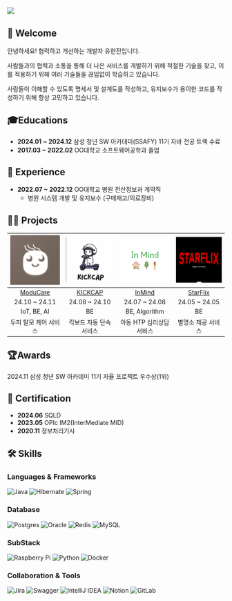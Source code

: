 <img src="https://capsule-render.vercel.app/api?type=shark&color=b5e7f4&height=200&section=header&text=⛄HyunJin's%20GitHub⛄&width=100%25&fontSize=60&fontAlignY=35&animation=twinkling&fontColor=0784f9" />

<br>

## 👋 Welcome
안녕하세요! 협력하고 개선하는 개발자 유현진입니다.

사람들과의 협력과 소통을 통해 더 나은  서비스를 개발하기 위해 적절한 기술을 찾고, 이를 적용하기 위해 여러 기술들을 끊임없이 학습하고 있습니다. 

사람들이 이해할 수 있도록 명세서 및 설계도를 작성하고, 유지보수가 용이한 코드를 작성하기 위해 항상 고민하고 있습니다.


## 🎓Educations 
- **2024.01 ~ 2024.12** 삼성 청년 SW 아카데미(SSAFY) 11기 자바 전공 트랙 수료
- **2017.03 ~ 2022.02** OO대학교 소프트웨어공학과 졸업


## 💼 Experience
- **2022.07 ~ 2022.12** OO대학교 병원 전산정보과 계약직
  - 병원 시스템 개발 및 유지보수 (구매재고/의료장비)


## 👨‍💻 Projects
|<img src="./imgs/moducare.png" alt="" width="150px">|<img src="./imgs/KICKCAP.png" alt="" width="150px">|<img src="./imgs/inMind.png" alt="" width="150px">|<img src="./imgs/starflix.png" alt="" width="150px">|
| :-----------------------------------------: | :-------------------------------------------: | :----------------------------------------: | :----------------------------------------: |
|[ModuCare](https://github.com/1hyunjin/ModuCare)|[KICKCAP](https://github.com/1hyunjin/KICKCAP)|[InMind](https://github.com/1hyunjin/inMind)|[StarFlix](https://github.com/1hyunjin/starFlix)|              
|24.10 ~ 24.11|24.08 ~ 24.10|24.07 ~ 24.08|24.05 ~ 24.05|
|IoT, BE, AI|BE|BE, Algorithm|BE|
|두피 탈모 케어 서비스|킥보드 자동 단속 서비스|아동 HTP 심리상담 서비스|별명소 제공 서비스|


## 🏆Awards
2024.11 삼성 청년 SW 아카데미 11기 자율 프로젝트 우수상(1위)


## 🏅 Certification

- **2024.06**      SQLD
- **2023.05**      OPIc IM2(InterMediate MID)
- **2020.11**        정보처리기사


## 🛠️ Skills

### Languages & Frameworks
![Java](https://img.shields.io/badge/java-%23ED8B00.svg?style=for-the-badge&logo=openjdk&logoColor=white) 
![Hibernate](https://img.shields.io/badge/JPA-59666C?style=for-the-badge&logo=Hibernate&logoColor=white)
![Spring](https://img.shields.io/badge/spring-%236DB33F.svg?style=for-the-badge&logo=spring&logoColor=white) 

### Database
![Postgres](https://img.shields.io/badge/postgres-%23316192.svg?style=for-the-badge&logo=postgresql&logoColor=white)
![Oracle](https://img.shields.io/badge/Oracle-F80000?style=for-the-badge&logo=oracle&logoColor=white)
![Redis](https://img.shields.io/badge/redis-%23DD0031.svg?style=for-the-badge&logo=redis&logoColor=white)
![MySQL](https://img.shields.io/badge/mysql-4479A1.svg?style=for-the-badge&logo=mysql&logoColor=white)

### SubStack
![Raspberry Pi](https://img.shields.io/badge/-Raspberry_Pi-C51A4A?style=for-the-badge&logo=Raspberry-Pi)
![Python](https://img.shields.io/badge/python-3670A0?style=for-the-badge&logo=python&logoColor=ffdd54)
![Docker](https://img.shields.io/badge/docker-%230db7ed.svg?style=for-the-badge&logo=docker&logoColor=white)

### Collaboration & Tools
![Jira](https://img.shields.io/badge/jira-%230A0FFF.svg?style=for-the-badge&logo=jira&logoColor=white)
![Swagger](https://img.shields.io/badge/-Swagger-%23Clojure?style=for-the-badge&logo=swagger&logoColor=white)
![IntelliJ IDEA](https://img.shields.io/badge/IntelliJIDEA-000000.svg?style=for-the-badge&logo=intellij-idea&logoColor=white)
![Notion](https://img.shields.io/badge/Notion-4479A1.svg?style=for-the-badge&logo=notion&logoColor=white)
![GitLab](https://img.shields.io/badge/gitlab-%23181717.svg?style=for-the-badge&logo=gitlab&logoColor=white)





<!--
**1hyunjin/1hyunjin** is a ✨ _special_ ✨ repository because its `README.md` (this file) appears on your GitHub profile.

Here are some ideas to get you started:

- 🔭 I’m currently working on ...
- 🌱 I’m currently learning ...
- 👯 I’m looking to collaborate on ...
- 🤔 I’m looking for help with ...
- 💬 Ask me about ...
- 📫 How to reach me: ...
- 😄 Pronouns: ...
- ⚡ Fun fact: ...
-->
